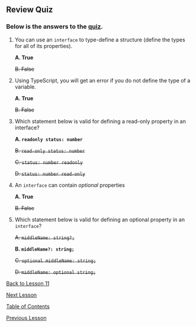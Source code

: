 ## Review Quiz

### Below is the answers to the [quiz](./11.md#Review).

1.  You can use an `interface` to type-define a structure (define the types for all of its properties).

    **A. True**

    ~~B. False~~

2.  Using TypeScript, you will get an error if you do not define the type of a variable.

    **A. True**

    ~~B. False~~

3.  Which statement below is valid for defining a read-only property in an interface?

    **A. `readonly status: number`**

    ~~B. `read-only status: number`~~

    ~~C. `status: number readonly`~~

    ~~D. `status: number read-only`~~

4.  An `interface` can contain _optional_ properties

    **A. True**

    ~~B. False~~

5.  Which statement below is valid for defining an optional property in an `interface`?

    ~~A. `middleName: string?;`~~

    **B. `middleName?: string;`**

    ~~C. `optional middleName: string;`~~

    ~~D. `middleName: optional string;`~~

[Back to Lesson 11](./11.md)

[Next Lesson](./12.md)

[Table of Contents](./README.md)

[Previous Lesson](./10.md)
